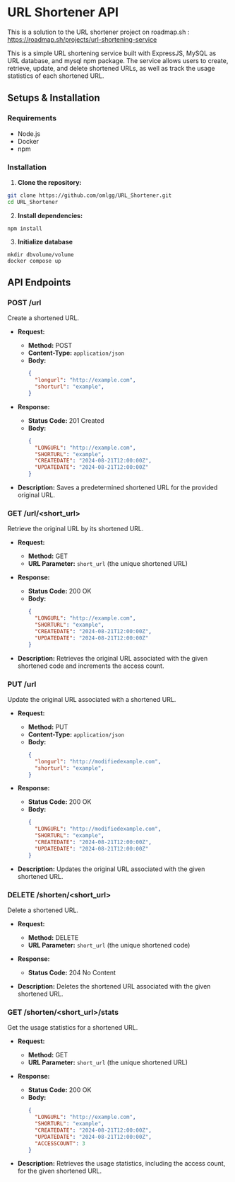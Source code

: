 # URL Shortener API

This is a solution to the URL shortener project on roadmap.sh : https://roadmap.sh/projects/url-shortening-service

This is a simple URL shortening service built with ExpressJS, MySQL as URL database, and mysql npm package. The service allows users to create, retrieve, update, and delete shortened URLs, as well as track the usage statistics of each shortened URL.

## Setups & Installation
### Requirements
* Node.js
* Docker
* npm
### Installation
1. **Clone the repository:**
```bash
git clone https://github.com/omlgg/URL_Shortener.git
cd URL_Shortener
```
2. **Install dependencies:**
```
npm install
```

3. **Initialize database**
```
mkdir dbvolume/volume
docker compose up
```

## API Endpoints

### **POST /url**

Create a shortened URL.

- **Request:**
  - **Method:** POST
  - **Content-Type:** `application/json`
  - **Body:**
    ```json
    {
      "longurl": "http://example.com",
      "shorturl": "example",
    }
    ```

- **Response:**
  - **Status Code:** 201 Created
  - **Body:**
    ```json
    {
      "LONGURL": "http://example.com",
      "SHORTURL": "example",
      "CREATEDATE": "2024-08-21T12:00:00Z",
      "UPDATEDATE": "2024-08-21T12:00:00Z"
    }
    ```

- **Description:** Saves a predetermined shortened URL for the provided original URL.

### **GET /url/<short_url>**

Retrieve the original URL by its shortened URL.

- **Request:**
  - **Method:** GET
  - **URL Parameter:** `short_url` (the unique shortened URL)

- **Response:**
  - **Status Code:** 200 OK
  - **Body:**
    ```json
    {
      "LONGURL": "http://example.com",
      "SHORTURL": "example",
      "CREATEDATE": "2024-08-21T12:00:00Z",
      "UPDATEDATE": "2024-08-21T12:00:00Z"
    }
    ```

- **Description:** Retrieves the original URL associated with the given shortened code and increments the access count.

### **PUT /url**

Update the original URL associated with a shortened URL.

- **Request:**
  - **Method:** PUT
  - **Content-Type:** `application/json`
  - **Body:**
    ```json
    {
      "longurl": "http://modifiedexample.com",
      "shorturl": "example",
    }
    ```

- **Response:**
  - **Status Code:** 200 OK
  - **Body:**
    ```json
    {
      "LONGURL": "http://modifiedexample.com",
      "SHORTURL": "example",
      "CREATEDATE": "2024-08-21T12:00:00Z",
      "UPDATEDATE": "2024-08-21T12:00:00Z"
    }
    ```

- **Description:** Updates the original URL associated with the given shortened URL.

### **DELETE /shorten/<short_url>**

Delete a shortened URL.

- **Request:**
  - **Method:** DELETE
  - **URL Parameter:** `short_url` (the unique shortened code)

- **Response:**
  - **Status Code:** 204 No Content

- **Description:** Deletes the shortened URL associated with the given shortened URL.

### **GET /shorten/<short_url>/stats**

Get the usage statistics for a shortened URL.

- **Request:**
  - **Method:** GET
  - **URL Parameter:** `short_url` (the unique shortened URL)

- **Response:**
  - **Status Code:** 200 OK
  - **Body:**
    ```json
    {
      "LONGURL": "http://example.com",
      "SHORTURL": "example",
      "CREATEDATE": "2024-08-21T12:00:00Z",
      "UPDATEDATE": "2024-08-21T12:00:00Z",
      "ACCESSCOUNT": 3
    }
    ```

- **Description:** Retrieves the usage statistics, including the access count, for the given shortened URL.



